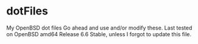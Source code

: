 # dotFiles
My OpenBSD dot files
Go ahead and use and/or modify these.
Last tested on OpenBSD amd64 Release 6.6 Stable, unless I forgot to update this file.
